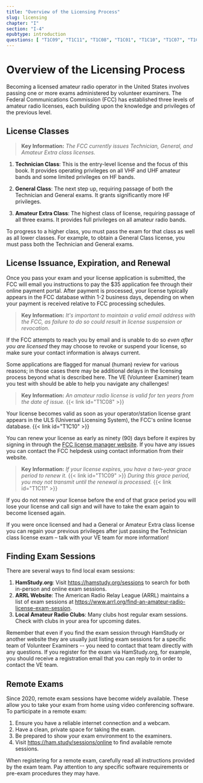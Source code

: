 ```yaml
---
title: "Overview of the Licensing Process"
slug: licensing
chapter: "I"
section: "I-4"
epubtype: introduction
questions: [ "T1C09", "T1C11", "T1C08", "T1C01", "T1C10", "T1C07", "T1C04" ]
---
```


# Overview of the Licensing Process

Becoming a licensed amateur radio operator in the United States involves passing one or more exams administered by volunteer examiners. The Federal Communications Commission (FCC) has established three levels of amateur radio licenses, each building upon the knowledge and privileges of the previous level.

## License Classes

> **Key Information:** *The FCC currently issues Technician, General, and Amateur Extra class licenses.*

1. **Technician Class**: This is the entry-level license and the focus of this book. It provides operating privileges on all VHF and UHF amateur bands and some limited privileges on HF bands.

2. **General Class**: The next step up, requiring passage of both the Technician and General exams. It grants significantly more HF privileges.

3. **Amateur Extra Class**: The highest class of license, requiring passage of all three exams. It provides full privileges on all amateur radio bands.

To progress to a higher class, you must pass the exam for that class as well as all lower classes. For example, to obtain a General Class license, you must pass both the Technician and General exams.

## License Issuance, Expiration, and Renewal

Once you pass your exam and your license application is submitted, the FCC will email you instructions to pay the $35 application fee through their online payment portal. After payment is processed, your license typically appears in the FCC database within 1-2 business days, depending on when your payment is received relative to FCC processing schedules.

> **Key Information:** *It's important to maintain a valid email address with the FCC, as failure to do so could result in license suspension or revocation.*

If the FCC attempts to reach you by email and is unable to do so *even after you are licensed* they may choose to revoke or suspend your license, so make sure your contact information is always current.

Some applications are flagged for manual (human) review for various reasons; in those cases there may be additional delays in the licensing process beyond what is described here. The VE (Volunteer Examiner) team you test with should be able to help you navigate any challenges!

> **Key Information:** *An amateur radio license is valid for ten years from the date of issue.* {{< link id="T1C08" >}}

Your license becomes valid as soon as your operator/station license grant appears in the ULS (Universal Licensing System), the FCC's online license database. {{< link id="T1C10" >}}

You can renew your license as early as ninety (90) days before it expires by signing in through the [FCC license manager website](https://hamstudy.org/l/licMgr). If you have any issues you can contact the FCC helpdesk using contact information from their website.

> **Key Information:** *If your license expires, you have a two-year grace period to renew it.* {{< link id="T1C09" >}} *During this grace period, you may not transmit until the renewal is processed.* {{< link id="T1C11" >}}

If you do not renew your license before the end of that grace period you will lose your license and call sign and will have to take the exam again to become licensed again.

If you were once licensed and had a General or Amateur Extra class license you can regain your previous privileges after just passing the Technician class license exam – talk with your VE team for more information!

## Finding Exam Sessions

There are several ways to find local exam sessions:

1. **HamStudy.org**: Visit https://hamstudy.org/sessions to search for both in-person and online exam sessions.
2. **ARRL Website**: The American Radio Relay League (ARRL) maintains a list of exam sessions at https://www.arrl.org/find-an-amateur-radio-license-exam-session.
3. **Local Amateur Radio Clubs**: Many clubs host regular exam sessions. Check with clubs in your area for upcoming dates.

Remember that even if you find the exam session through HamStudy or another website they are usually just listing exam sessions for a specific team of Volunteer Examiners -- you need to contact that team directly with any questions. If you register for the exam via HamStudy.org, for example, you should receive a registration email that you can reply to in order to contact the VE team.

## Remote Exams

Since 2020, remote exam sessions have become widely available. These allow you to take your exam from home using video conferencing software. To participate in a remote exam:

1. Ensure you have a reliable internet connection and a webcam.
2. Have a clean, private space for taking the exam.
3. Be prepared to show your exam environment to the examiners.
4. Visit https://ham.study/sessions/online to find available remote sessions.

When registering for a remote exam, carefully read all instructions provided by the exam team. Pay attention to any specific software requirements or pre-exam procedures they may have.

<div class="footer-text"></div>
